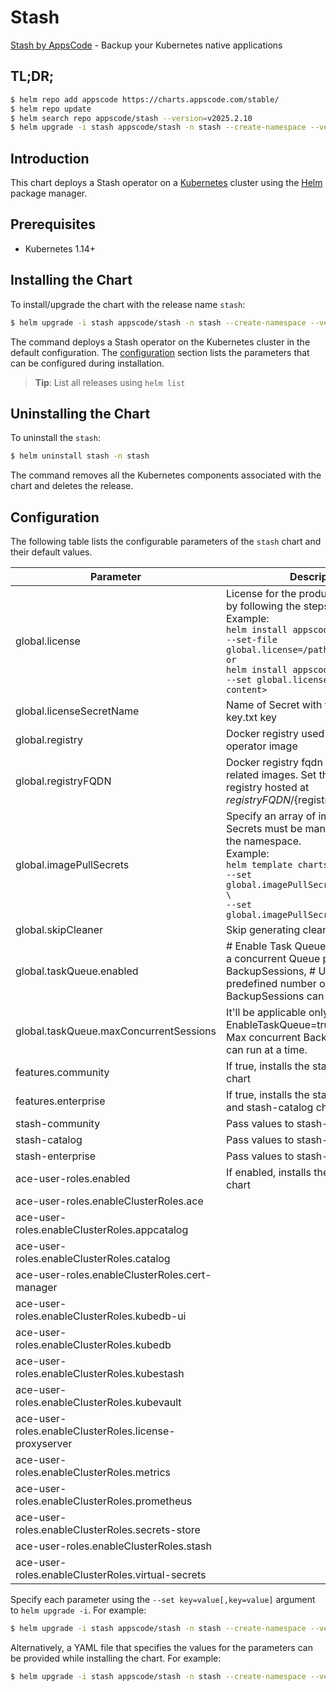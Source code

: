 # Stash

[Stash by AppsCode](https://github.com/stashed/stash) - Backup your Kubernetes native applications

## TL;DR;

```bash
$ helm repo add appscode https://charts.appscode.com/stable/
$ helm repo update
$ helm search repo appscode/stash --version=v2025.2.10
$ helm upgrade -i stash appscode/stash -n stash --create-namespace --version=v2025.2.10
```

## Introduction

This chart deploys a Stash operator on a [Kubernetes](http://kubernetes.io) cluster using the [Helm](https://helm.sh) package manager.

## Prerequisites

- Kubernetes 1.14+

## Installing the Chart

To install/upgrade the chart with the release name `stash`:

```bash
$ helm upgrade -i stash appscode/stash -n stash --create-namespace --version=v2025.2.10
```

The command deploys a Stash operator on the Kubernetes cluster in the default configuration. The [configuration](#configuration) section lists the parameters that can be configured during installation.

> **Tip**: List all releases using `helm list`

## Uninstalling the Chart

To uninstall the `stash`:

```bash
$ helm uninstall stash -n stash
```

The command removes all the Kubernetes components associated with the chart and deletes the release.

## Configuration

The following table lists the configurable parameters of the `stash` chart and their default values.

|                       Parameter                       |                                                                                                                                                                            Description                                                                                                                                                                             |      Default       |
|-------------------------------------------------------|--------------------------------------------------------------------------------------------------------------------------------------------------------------------------------------------------------------------------------------------------------------------------------------------------------------------------------------------------------------------|--------------------|
| global.license                                        | License for the product. Get a license by following the steps from [here](https://stash.run/docs/latest/setup/install/enterprise#get-a-trial-license). <br> Example: <br> `helm install appscode/stash \` <br> `--set-file global.license=/path/to/license/file` <br> `or` <br> `helm install appscode/stash \` <br> `--set global.license=<license file content>` | <code>""</code>    |
| global.licenseSecretName                              | Name of Secret with the license as key.txt key                                                                                                                                                                                                                                                                                                                     | <code>""</code>    |
| global.registry                                       | Docker registry used to pull Stash operator image                                                                                                                                                                                                                                                                                                                  | <code>""</code>    |
| global.registryFQDN                                   | Docker registry fqdn used to pull Stash related images. Set this to use docker registry hosted at ${registryFQDN}/${registry}/${image}                                                                                                                                                                                                                             | <code>""</code>    |
| global.imagePullSecrets                               | Specify an array of imagePullSecrets. Secrets must be manually created in the namespace. <br> Example: <br> `helm template charts/stash \` <br> `--set global.imagePullSecrets[0].name=sec0 \` <br> `--set global.imagePullSecrets[1].name=sec1`                                                                                                                   | <code>[]</code>    |
| global.skipCleaner                                    | Skip generating cleaner job YAML                                                                                                                                                                                                                                                                                                                                   | <code>false</code> |
| global.taskQueue.enabled                              | # Enable Task Queue feature maintains a concurrent Queue pool of BackupSessions, # User can provide a predefined number of max concurrent BackupSessions can run at a time.                                                                                                                                                                                        | <code>false</code> |
| global.taskQueue.maxConcurrentSessions                | It'll be applicable only If the EnableTaskQueue=true. It defines the Max concurrent BackupSessions that can run at a time.                                                                                                                                                                                                                                         | <code>10</code>    |
| features.community                                    | If true, installs the stash-community chart                                                                                                                                                                                                                                                                                                                        | <code>false</code> |
| features.enterprise                                   | If true, installs the stash-enterprise and stash-catalog chart                                                                                                                                                                                                                                                                                                     | <code>false</code> |
| stash-community                                       | Pass values to stash-community chart                                                                                                                                                                                                                                                                                                                               | <code>{}</code>    |
| stash-catalog                                         | Pass values to stash-catalog chart                                                                                                                                                                                                                                                                                                                                 | <code>{}</code>    |
| stash-enterprise                                      | Pass values to stash-enterprise chart                                                                                                                                                                                                                                                                                                                              | <code>{}</code>    |
| ace-user-roles.enabled                                | If enabled, installs the ace-user-roles chart                                                                                                                                                                                                                                                                                                                      | <code>true</code>  |
| ace-user-roles.enableClusterRoles.ace                 |                                                                                                                                                                                                                                                                                                                                                                    | <code>false</code> |
| ace-user-roles.enableClusterRoles.appcatalog          |                                                                                                                                                                                                                                                                                                                                                                    | <code>true</code>  |
| ace-user-roles.enableClusterRoles.catalog             |                                                                                                                                                                                                                                                                                                                                                                    | <code>false</code> |
| ace-user-roles.enableClusterRoles.cert-manager        |                                                                                                                                                                                                                                                                                                                                                                    | <code>false</code> |
| ace-user-roles.enableClusterRoles.kubedb-ui           |                                                                                                                                                                                                                                                                                                                                                                    | <code>false</code> |
| ace-user-roles.enableClusterRoles.kubedb              |                                                                                                                                                                                                                                                                                                                                                                    | <code>false</code> |
| ace-user-roles.enableClusterRoles.kubestash           |                                                                                                                                                                                                                                                                                                                                                                    | <code>false</code> |
| ace-user-roles.enableClusterRoles.kubevault           |                                                                                                                                                                                                                                                                                                                                                                    | <code>false</code> |
| ace-user-roles.enableClusterRoles.license-proxyserver |                                                                                                                                                                                                                                                                                                                                                                    | <code>true</code>  |
| ace-user-roles.enableClusterRoles.metrics             |                                                                                                                                                                                                                                                                                                                                                                    | <code>false</code> |
| ace-user-roles.enableClusterRoles.prometheus          |                                                                                                                                                                                                                                                                                                                                                                    | <code>false</code> |
| ace-user-roles.enableClusterRoles.secrets-store       |                                                                                                                                                                                                                                                                                                                                                                    | <code>false</code> |
| ace-user-roles.enableClusterRoles.stash               |                                                                                                                                                                                                                                                                                                                                                                    | <code>true</code>  |
| ace-user-roles.enableClusterRoles.virtual-secrets     |                                                                                                                                                                                                                                                                                                                                                                    | <code>false</code> |


Specify each parameter using the `--set key=value[,key=value]` argument to `helm upgrade -i`. For example:

```bash
$ helm upgrade -i stash appscode/stash -n stash --create-namespace --version=v2025.2.10 --set global.registry=stashed
```

Alternatively, a YAML file that specifies the values for the parameters can be provided while
installing the chart. For example:

```bash
$ helm upgrade -i stash appscode/stash -n stash --create-namespace --version=v2025.2.10 --values values.yaml
```
